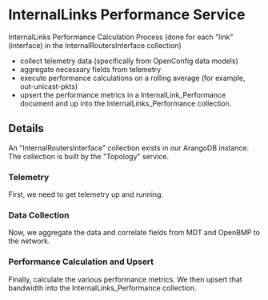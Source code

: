 # InternalLinks Performance Service

InternalLinks Performance Calculation Process 
(done for each "link"(interface) in the InternalRoutersInterface collection)
- collect telemetry data (specifically from OpenConfig data models)
- aggregate necessary fields from telemetry
- execute performance calculations on a rolling average (for example, out-unicast-pkts) 
- upsert the performance metrics in a InternalLink_Performance document and up into the InternalLinks_Performance collection.

## Details
An "InternalRoutersInterface" collection exists in our ArangoDB instance. The collection is built by the "Topology" service.

### Telemetry
First, we need to get telemetry up and running.

### Data Collection
Now, we aggregate the data and correlate fields from MDT and OpenBMP to the network.

### Performance Calculation and Upsert
Finally, calculate the various performance metrics. We then upsert that bandwidth into the InternalLinks_Performance collection. 
